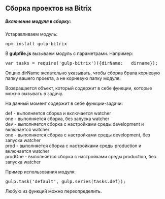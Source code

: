 ## Сборка проектов на Bitrix

<h5>Включение модуля в сборку:</h5>

Устаравливаем модуль:

<pre>npm install gulp-bitrix</pre>

В <b>gulpfile.js</b> вызываем модуль с параметрами. Например:

<pre>var tasks = require('gulp-bitrix')({dirName: __dirname});</pre>

Опцию dirName желательно указывать, чтобы сборка брала корневую папку вашего проекта, а не корневую папку модуля.

Возвращается объект, который содержит в себе функции, которые можно вызывать в задачу.

На данный момент содержит в себе функции-задачи:

def - выполняется сборка и включается watcher <br>
one - выполняется сборка, без запуска watcher <br>
dev - выполняется сборка c настройками среды development и включается watcher <br>
one - выполняется сборка c настройками среды development, без запуска watcher <br>
prod - выполняется сборка c настройками среды production и включается watcher <br>
prodOne - выполняется сборка c настройками среды production, без запуска watcher <br>

Пример использования модуля:
<pre>gulp.task('default', gulp.series(tasks.def));</pre>

Любую из функций можно переопределить.

